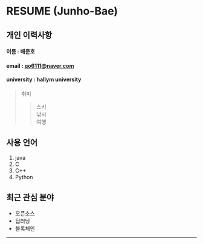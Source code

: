 # RESUME (Junho-Bae)

## 개인 이력사항

#### 이름 : 배준호
#### email : qo6111@naver.com
#### university : hallym university

> 취미
>> 스키  
>> 낚시  
>> 여행
  
## 사용 언어
1. java
2. C
3. C++
4. Python
    
## 최근 관심 분야
* 오픈소스
* 딥러닝
* 블록체인
***********************
